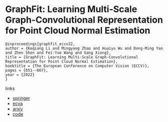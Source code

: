 # GraphFit: Learning Multi-Scale Graph-Convolutional Representation for Point Cloud Normal Estimation

```
@inproceedings{graphfit_eccv22,
author = {Keqiang Li and Mingyang Zhao and Huaiyu Wu and Dong-Ming Yan and Zhen Shen and Fei-Yue Wang and Gang Xiong},
title = {GraphFit: Learning Multi-Scale Graph-Convolutional Representation for Point Cloud Normal Estimation},
booktitle = {The European Conference on Computer Vision (ECCV)},
pages = {651--667},
year = {2022}
}
```

links
- [springer](https://link.springer.com/chapter/10.1007/978-3-031-19824-3_38)
- [ecva](https://www.ecva.net/papers/eccv_2022/papers_ECCV/html/5419_ECCV_2022_paper.php)
- [arxiv](https://arxiv.org/abs/2207.11484)
- [code](https://github.com/UestcJay/GraphFit)
